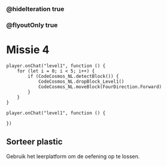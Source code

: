 ### @hideIteration true
### @flyoutOnly true
# Missie 4

```blocks
player.onChat("level1", function () {
    for (let i = 0; i < 5; i++) {
        if (CodeCosmos_NL.detectBlock()) {
            CodeCosmos_NL.dropBlock_Level1()
            CodeCosmos_NL.moveBlock(FourDirection.Forward)
        }
    }
}
```

```template
player.onChat("level1", function () {
    
})
```

## Sorteer plastic
Gebruik het leerplatform om de oefening op te lossen.